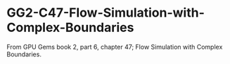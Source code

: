 # GG2-C47-Flow-Simulation-with-Complex-Boundaries
From GPU Gems book 2, part 6, chapter 47; Flow Simulation with Complex Boundaries.
